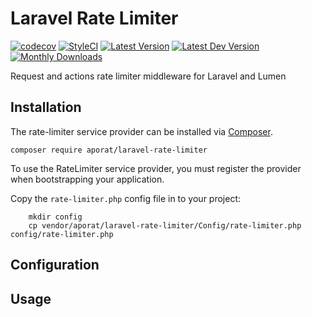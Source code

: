 # Laravel Rate Limiter

[![codecov](https://codecov.io/gh/aporat/laravel-rate-limiter/graph/badge.svg?token=N2077WRCUD)](https://codecov.io/gh/aporat/laravel-rate-limiter)
[![StyleCI](https://github.styleci.io/repos/289521601/shield?branch=master)](https://github.styleci.io/repos/289521601?branch=master)
[![Latest Version](http://img.shields.io/packagist/v/aporat/laravel-rate-limiter.svg?style=flat-square&logo=composer)](https://packagist.org/packages/aporat/laravel-rate-limiter)
[![Latest Dev Version](https://img.shields.io/packagist/vpre/aporat/laravel-rate-limiter.svg?style=flat-square&logo=composer)](https://packagist.org/packages/aporat/laravel-rate-limiter#dev-develop)
[![Monthly Downloads](https://img.shields.io/packagist/dm/aporat/laravel-rate-limiter.svg?style=flat-square&logo=composer)](https://packagist.org/packages/aporat/laravel-rate-limiter)

Request and actions rate limiter middleware for Laravel and Lumen

## Installation

The rate-limiter service provider can be installed via [Composer](https://getcomposer.org/).

```
composer require aporat/laravel-rate-limiter
```

To use the RateLimiter service provider, you must register the provider when bootstrapping your application.


Copy the `rate-limiter.php` config file in to your project:

```
    mkdir config
    cp vendor/aporat/laravel-rate-limiter/Config/rate-limiter.php config/rate-limiter.php
```


## Configuration

## Usage

